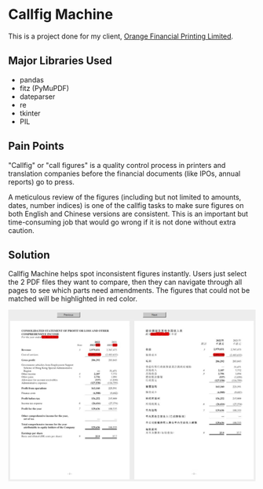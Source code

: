 # Callfig Machine

This is a project done for my client, [Orange Financial Printing Limited](https://www.orangefinprinting.com/).

## Major Libraries Used
* pandas
* fitz (PyMuPDF)
* dateparser
* re
* tkinter
* PIL

## Pain Points
"Callfig" or "call figures" is a quality control process in printers and translation companies before the financial documents (like IPOs, annual reports) go to press. 

A meticulous review of the figures (including but not limited to amounts, dates, number indices) is one of the callfig tasks to make sure figures on both English and Chinese versions are consistent. This is an important but time-consuming job that would go wrong if it is not done without extra caution.

## Solution
Callfig Machine helps spot inconsistent figures instantly. Users just select the 2 PDF files they want to compare, then they can navigate through all pages to see which parts need amendments. The figures that could not be matched will be highlighted in red color.

![callfig](sample.jpg)